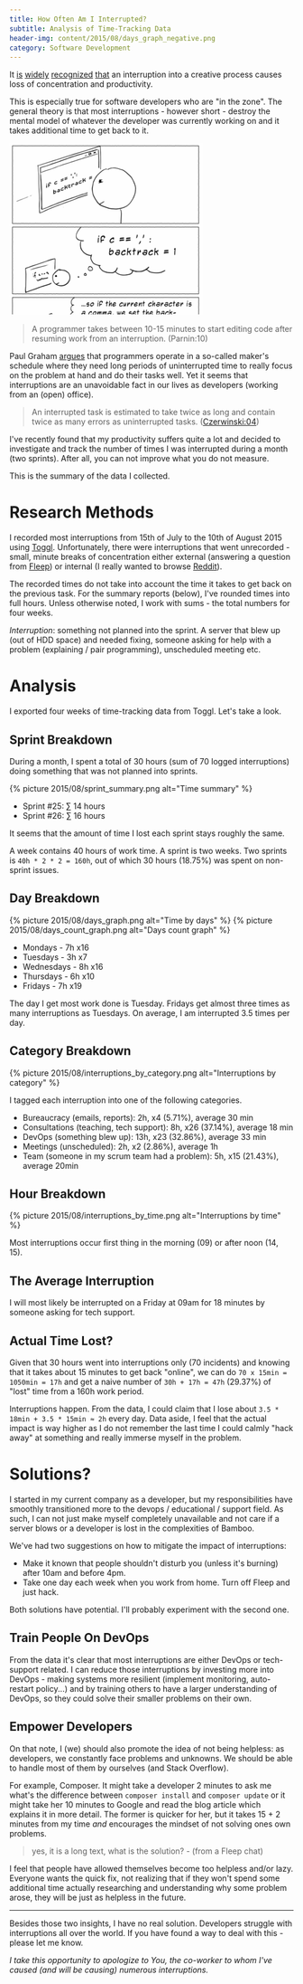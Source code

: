 ```yaml
---
title: How Often Am I Interrupted?
subtitle: Analysis of Time-Tracking Data
header-img: content/2015/08/days_graph_negative.png
category: Software Development
---
```


It [is](https://www.ironistic.com/the-cost-of-distractions-on-developers) [widely](http://windward.net/blogs/why-any-interruption-no-matter-how-short-has-a-giant-negative-impact) [recognized](https://programmers.stackexchange.com/questions/46252/how-to-explain-a-layperson-why-a-developer-should-not-be-interrupted-while-neck) [that](https://www.youtube.com/watch?v=ULcPdcIrOo4) an interruption into a creative process causes loss of concentration and productivity.

This is especially true for software developers who are "in the zone". The general theory is that most interruptions - however short - destroy the mental model of whatever the developer was currently working on and it takes additional time to get back to it.

[![Don't interrupt me comics](/content/2015/08/programmer_interrupted.png)](http://heeris.id.au/2013/this-is-why-you-shouldnt-interrupt-a-programmer)

> A programmer takes between 10-15 minutes to start editing code after resuming work from an interruption. (Parnin:10)

Paul Graham [argues](http://www.paulgraham.com/makersschedule.html) that programmers operate in a so-called maker's schedule where they need long periods of uninterrupted time to really focus on the problem at hand and do their tasks well. Yet it seems that interruptions are an unavoidable fact in our lives as developers (working from an (open) office).

> An interrupted task is estimated to take twice as long and contain twice as many errors as uninterrupted tasks. ([Czerwinski:04](https://dl.acm.org/citation.cfm?doid=985692.985715))

I've recently found that my productivity suffers quite a lot and decided to investigate and track the number of times I was interrupted during a month (two sprints). After all, you can not improve what you do not measure.

This is the summary of the data I collected.

# Research Methods   

I recorded most interruptions from 15th of July to the 10th of August 2015 using [Toggl](https://toggl.com). Unfortunately, there were interruptions that went unrecorded - small, minute breaks of concentration either external (answering a question from [Fleep](https://fleep.io)) or internal (I really wanted to browse [Reddit](https://www.reddit.com/r/programming)).

The recorded times do not take into account the time it takes to get back on the previous task. For the summary reports (below), I've rounded times into full hours. Unless otherwise noted, I work with sums - the total numbers for four weeks.

*Interruption*: something not planned into the sprint. A server that blew up (out of HDD space) and needed fixing, someone asking for help with a problem (explaining / pair programming), unscheduled meeting etc.

# Analysis

I exported four weeks of time-tracking data from Toggl. Let's take a look.

## Sprint Breakdown

During a month, I spent a total of 30 hours (sum of 70 logged interruptions) doing something that was not planned into sprints.

{% picture 2015/08/sprint_summary.png alt="Time summary" %}

* Sprint #25: &sum; 14 hours
* Sprint #26: &sum; 16 hours

It seems that the amount of time I lost each sprint stays roughly the same.

A week contains 40 hours of work time. A sprint is two weeks. Two sprints is `40h * 2 * 2 = 160h`, out of which 30 hours (18.75%) was spent on non-sprint issues.

## Day Breakdown

{% picture 2015/08/days_graph.png alt="Time by days" %}
{% picture 2015/08/days_count_graph.png alt="Days count graph" %}

* Mondays - 7h x16
* Tuesdays - 3h x7
* Wednesdays - 8h x16
* Thursdays - 6h x10
* Fridays - 7h x19

The day I get most work done is Tuesday. Fridays get almost three times as many interruptions as Tuesdays. On average, I am interrupted 3.5 times per day.

## Category Breakdown

{% picture 2015/08/interruptions_by_category.png alt="Interruptions by category" %}

I tagged each interruption into one of the following categories.

* Bureaucracy (emails, reports): 2h, x4 (5.71%), average 30 min
* Consultations (teaching, tech support): 8h, x26 (37.14%), average 18 min 
* DevOps (something blew up): 13h, x23 (32.86%), average 33 min
* Meetings (unscheduled): 2h, x2 (2.86%), average 1h
* Team (someone in my scrum team had a problem): 5h, x15 (21.43%), average 20min

## Hour Breakdown

{% picture 2015/08/interruptions_by_time.png alt="Interruptions by time" %}

Most interruptions occur first thing in the morning (09) or after noon (14, 15).

## The Average Interruption

I will most likely be interrupted on a Friday at 09am for 18 minutes by someone asking for tech support.

## Actual Time Lost?

Given that 30 hours went into interruptions only (70 incidents) and knowing that it takes about 15 minutes to get back "online", we can do `70 x 15min = 1050min = 17h` and get a naive number of `30h + 17h = 47h` (29.37%) of "lost" time from a 160h work period.

Interruptions happen. From the data, I could claim that I lose about `3.5 * 18min + 3.5 * 15min ≈ 2h` every day. Data aside, I feel that the actual impact is way higher as I do not remember the last time I could calmly "hack away" at something and really immerse myself in the problem.

# Solutions?

I started in my current company as a developer, but my responsibilities have smoothly transitioned more to the devops / educational / support field. As such, I can not just make myself completely unavailable and not care if a server blows or a developer is lost in the complexities of Bamboo.

We've had two suggestions on how to mitigate the impact of interruptions:

* Make it known that people shouldn't disturb you (unless it's burning) after 10am and before 4pm.
* Take one day each week when you work from home. Turn off Fleep and just hack.

Both solutions have potential. I'll probably experiment with the second one.

## Train People On DevOps

From the data it's clear that most interruptions are either DevOps or tech-support related. I can reduce those interruptions by investing more into DevOps - making systems more resilient (implement monitoring, auto-restart policy...) and by training others to have a larger understanding of DevOps, so they could solve their smaller problems on their own.


## Empower Developers

On that note, I (we) should also promote the idea of not being helpless: as developers, we constantly face problems and unknowns. We should be able to handle most of them by ourselves (and Stack Overflow).

For example, Composer. It might take a developer 2 minutes to ask me what's the difference between `composer install` and `composer update` or it might take her 10 minutes to Google and read the blog article which explains it in more detail. The former is quicker for her, but it takes 15 + 2 minutes from my time *and* encourages the mindset of not solving ones own problems.

> yes, it is a long text, what is the solution? - (from a Fleep chat)

I feel that people have allowed themselves become too helpless and/or lazy. Everyone wants the quick fix, not realizing that if they won't spend some additional time actually researching and understanding why some problem arose, they will be just as helpless in the future.

----------

Besides those two insights, I have no real solution. Developers struggle with interruptions all over the world. If you have found a way to deal with this - please let me know.


*I take this opportunity to apologize to You, the co-worker to whom I've caused (and will be causing) numerous interruptions.*